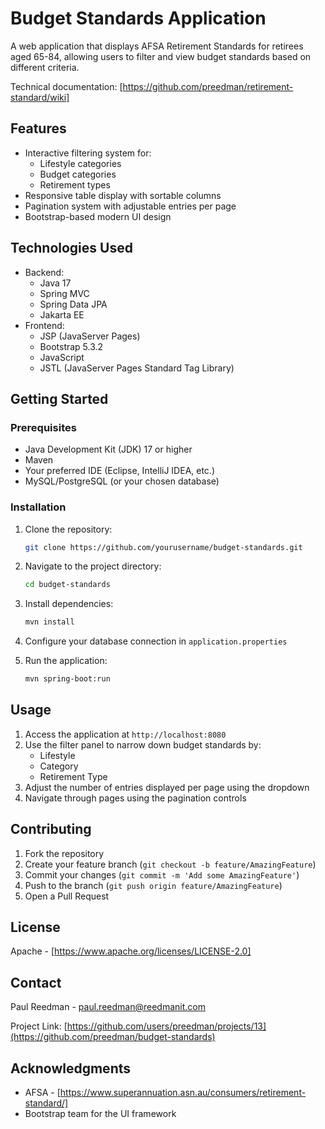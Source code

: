 # Budget Standards Application

A web application that displays AFSA Retirement Standards for retirees aged 65-84, allowing users to filter and view budget standards based on different criteria.

 Technical documentation: [https://github.com/preedman/retirement-standard/wiki] 

## Features

- Interactive filtering system for:
    - Lifestyle categories
    - Budget categories
    - Retirement types
- Responsive table display with sortable columns
- Pagination system with adjustable entries per page
- Bootstrap-based modern UI design

## Technologies Used

- Backend:
    - Java 17
    - Spring MVC
    - Spring Data JPA
    - Jakarta EE
- Frontend:
    - JSP (JavaServer Pages)
    - Bootstrap 5.3.2
    - JavaScript
    - JSTL (JavaServer Pages Standard Tag Library)

## Getting Started

### Prerequisites

- Java Development Kit (JDK) 17 or higher
- Maven
- Your preferred IDE (Eclipse, IntelliJ IDEA, etc.)
- MySQL/PostgreSQL (or your chosen database)

### Installation

1. Clone the repository:
   ```bash
   git clone https://github.com/yourusername/budget-standards.git
   ```

2. Navigate to the project directory:
   ```bash
   cd budget-standards
   ```

3. Install dependencies:
   ```bash
   mvn install
   ```

4. Configure your database connection in `application.properties`

5. Run the application:
   ```bash
   mvn spring-boot:run
   ```

## Usage

1. Access the application at `http://localhost:8080`
2. Use the filter panel to narrow down budget standards by:
    - Lifestyle
    - Category
    - Retirement Type
3. Adjust the number of entries displayed per page using the dropdown
4. Navigate through pages using the pagination controls

## Contributing

1. Fork the repository
2. Create your feature branch (`git checkout -b feature/AmazingFeature`)
3. Commit your changes (`git commit -m 'Add some AmazingFeature'`)
4. Push to the branch (`git push origin feature/AmazingFeature`)
5. Open a Pull Request

## License

Apache - [https://www.apache.org/licenses/LICENSE-2.0]

## Contact

Paul Reedman - [paul.reedman@reedmanit.com](mailto:your.email@example.com)

Project Link: [https://github.com/users/preedman/projects/13](https://github.com/preedman/budget-standards)

## Acknowledgments

- AFSA - [https://www.superannuation.asn.au/consumers/retirement-standard/]
- Bootstrap team for the UI framework
